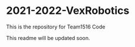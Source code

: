 # 2021-2022-VexRobotics
This is the repository for Team1516 Code

This readme will be updated soon.
